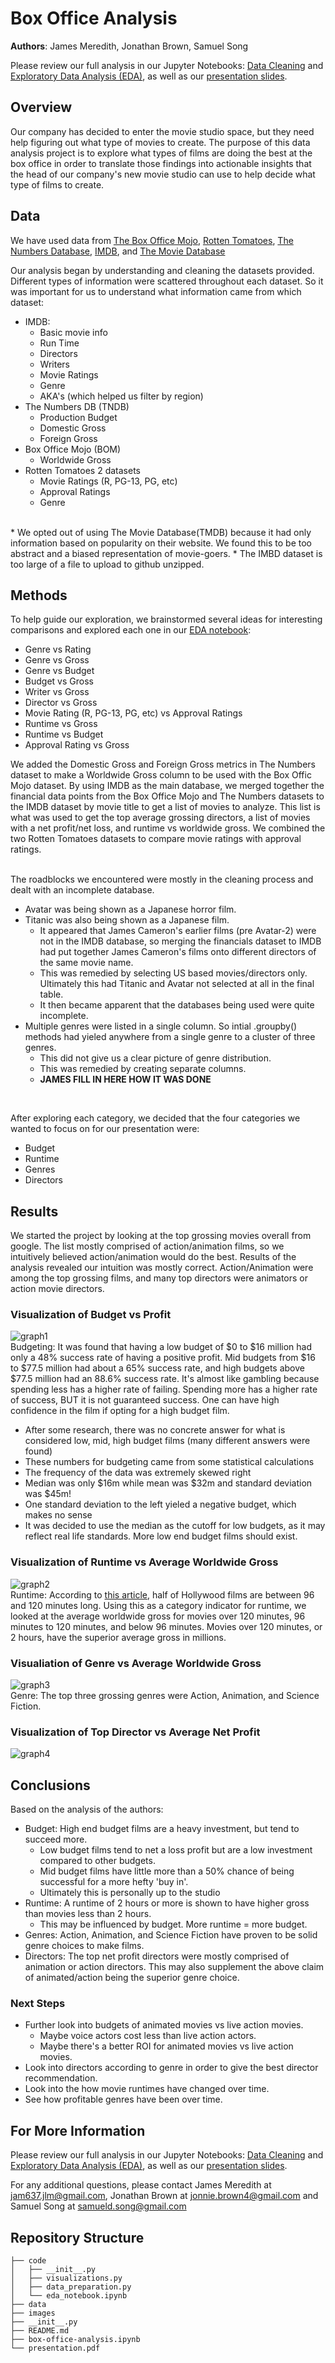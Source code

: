 # Box Office Analysis

**Authors**: James Meredith, Jonathan Brown, Samuel Song

Please review our full analysis in our Jupyter Notebooks: [Data Cleaning](./code/data_cleaning.ipynb) and [Exploratory Data Analysis (EDA)](./code/eda_notebook.ipynb), as well as our [presentation slides](./presentation.pdf).

## Overview

Our company has decided to enter the movie studio space, but they need help figuring out what type of movies to create. The purpose of this data analysis project is to explore what types of films are doing the best at the box office in order to translate those findings into actionable insights that the head of our company's new movie studio can use to help decide what type of films to create.

## Data

We have used data from [The Box Office Mojo](https://www.boxofficemojo.com), [Rotten Tomatoes](https://www.rottentomatoes.com), [The Numbers Database](https://www.the-numbers.com), [IMDB](https://www.imdb.com), and [The Movie Database](https://www.themoviedb.org)

Our analysis began by understanding and cleaning the datasets provided. Different types of information were scattered throughout each dataset. So it was important for us to understand what information came from which dataset:
- IMDB:
    - Basic movie info
    - Run Time
    - Directors
    - Writers
    - Movie Ratings
    - Genre
    - AKA's (which helped us filter by region)
- The Numbers DB (TNDB)
    - Production Budget
    - Domestic Gross
    - Foreign Gross
- Box Office Mojo (BOM)
    - Worldwide Gross
- Rotten Tomatoes 2 datasets
    - Movie Ratings (R, PG-13, PG, etc)
    - Approval Ratings
    - Genre
<br>
* We opted out of using The Movie Database(TMDB) because it had only information based on popularity on their website. We found this to be too abstract and a biased representation of movie-goers. 
* The IMBD dataset is too large of a file to upload to github unzipped.
<br>

## Methods
To help guide our exploration, we brainstormed several ideas for interesting comparisons and explored each one in our [EDA notebook](./code/eda_notebook.ipynb):
* Genre vs Rating
* Genre vs Gross
* Genre vs Budget
* Budget vs Gross
* Writer vs Gross
* Director vs Gross
* Movie Rating (R, PG-13, PG, etc) vs Approval Ratings
* Runtime vs Gross
* Runtime vs Budget
* Approval Rating vs Gross

We added the Domestic Gross and Foreign Gross metrics in The Numbers dataset to make a Worldwide Gross column to be used with the Box Offic Mojo dataset. By using IMDB as the main database, we merged together the financial data points from the Box Office Mojo and The Numbers datasets to the IMDB dataset by movie title to get a list of movies to analyze. This list is what was used to get the top average grossing directors, a list of movies with a net profit/net loss, and runtime vs worldwide gross. We combined the two Rotten Tomatoes datasets to compare movie ratings with approval ratings.

<br>
The roadblocks we encountered were mostly in the cleaning process and dealt with an incomplete database.

* Avatar was being shown as a Japanese horror film.
* Titanic was also being shown as a Japanese film.
    * It appeared that James Cameron's earlier films (pre Avatar-2) were not in the IMDB database, so merging the financials dataset to IMDB had put together James Cameron's films onto different directors of the same movie name.
    * This was remedied by selecting US based movies/directors only. Ultimately this had Titanic and Avatar not selected at all in the final table. 
    * It then became apparent that the databases being used were quite incomplete.
* Multiple genres were listed in a single column. So intial .groupby() methods had yieled anywhere from a single genre to a cluster of three genres.
    - This did not give us a clear picture of genre distribution.
    - This was remedied by creating separate columns.
    - **JAMES FILL IN HERE HOW IT WAS DONE**

<br>

After exploring each category, we decided that the four categories we wanted to focus on for our presentation were:
- Budget
- Runtime
- Genres
- Directors

## Results

We started the project by looking at the top grossing movies overall from google. The list mostly comprised of action/animation films, so we intuitively believed action/animation would do the best. Results of the analysis revealed our intuition was mostly correct. Action/Animation were among the top grossing films, and many top directors were animators or action movie directors. 

### Visualization of Budget vs Profit
![graph1](./images/budget_profit.jpg)
<br>
Budgeting: It was found that having a low budget of $0 to $16 million had only a 48% success rate of having a positive profit. Mid budgets from $16 to $77.5 million had about a 65% success rate, and high budgets above $77.5 million had an 88.6% success rate. It's almost like gambling because spending less has a higher rate of failing. Spending more has a higher rate of success, BUT it is not guaranteed success. One can have high confidence in the film if opting for a high budget film. 
- After some research, there was no concrete answer for what is considered low, mid, high budget films (many different answers were found)
- These numbers for budgeting came from some statistical calculations
- The frequency of the data was extremely skewed right
- Median was only $16m while mean was $32m and standard deviation was $45m!
- One standard deviation to the left yieled a negative budget, which makes no sense
- It was decided to use the median as the cutoff for low budgets, as it may reflect real life standards. More low end budget films should exist. 

### Visualization of Runtime vs Average Worldwide Gross
![graph2](./images/runtime_gross.png)
<br>
Runtime: According to [this article,](https://stephenfollows.com/are-hollywood-movies-getting-longer/#:~:text=Length%20of%20Hollywood%20movies&text=Half%20of%20all%20Hollywood%20movies,shortest%20are%20animations%20and%20documentaries.) half of Hollywood films are between 96 and 120 minutes long. Using this as a category indicator for runtime, we looked at the average worldwide gross for movies over 120 minutes, 96 minutes to 120 minutes, and below 96 minutes. Movies over 120 minutes, or 2 hours, have the superior average gross in millions.

### Visualiation of Genre vs Average Worldwide Gross
![graph3](./images/budget_profit.jpg)
<br>
Genre: The top three grossing genres were Action, Animation, and Science Fiction.

### Visualization of Top Director vs Average Net Profit
![graph4](./images/director_profit.jpg)

## Conclusions

Based on the analysis of the authors:
- Budget: High end budget films are a heavy investment, but tend to succeed more.
    - Low budget films tend to net a loss profit but are a low investment compared to other budgets.
    - Mid budget films have little more than a 50% chance of being successful for a more hefty 'buy in'.
    - Ultimately this is personally up to the studio
- Runtime: A runtime of 2 hours or more is shown to have higher gross than movies less than 2 hours.
    - This may be influenced by budget. More runtime = more budget.
- Genres: Action, Animation, and Science Fiction have proven to be solid genre choices to make films.
- Directors: The top net profit directors were mostly comprised of animation or action directors. This may also supplement the above claim of animated/action being the superior genre choice.

### Next Steps

- Further look into budgets of animated movies vs live action movies.
    - Maybe voice actors cost less than live action actors.
    - Maybe there's a better ROI for animated movies vs live action movies.
- Look into directors according to genre in order to give the best director recommendation.
- Look into the how movie runtimes have changed over time.
- See how profitable genres have been over time.

## For More Information

Please review our full analysis in our Jupyter Notebooks: [Data Cleaning](./code/data_cleaning.ipynb) and [Exploratory Data Analysis (EDA)](./code/eda_notebook.ipynb), as well as our [presentation slides](./presentation.pdf).

For any additional questions, please contact James Meredith at jam637.jlm@gmail.com, Jonathan Brown at jonnie.brown4@gmail.com and Samuel Song at samueld.song@gmail.com


## Repository Structure

```
├── code
│   ├── __init__.py
│   ├── visualizations.py
│   ├── data_preparation.py
│   └── eda_notebook.ipynb
├── data
├── images
├── __init__.py
├── README.md
├── box-office-analysis.ipynb
└── presentation.pdf

```
